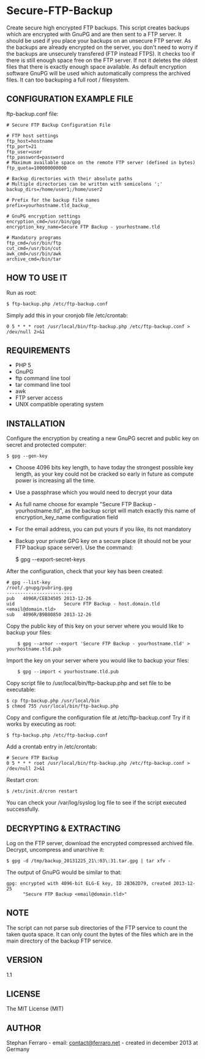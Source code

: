 Secure-FTP-Backup
=================

Create secure high encrypted FTP backups.
This script creates backups which are encrypted with GnuPG and are then sent to a FTP server.
It should be used if you place your backups on an unsecure FTP server.
As the backups are already encrypted on the server, you don't need to worry if the backups are unsecurely transfered (FTP instead FTPS).
It checks too if there is still enough space free on the FTP server. If not it deletes the oldest files that there is exactly enough space available.
As default encryption software GnuPG will be used which automatically compress the archived files.
It can too backuping a full root / filesystem.

CONFIGURATION EXAMPLE FILE
--------------------------

ftp-backup.conf file:

	# Secure FTP Backup Configuration File
	
	# FTP host settings
	ftp_host=hostname
	ftp_port=21
	ftp_user=user
	ftp_password=password
	# Maximum available space on the remote FTP server (defined in bytes)
	ftp_quota=100000000000
	
	# Backup directories with their absolute paths
	# Multiple directories can be written with semicolons ';'
	backup_dirs=/home/user1;/home/user2
	
	# Prefix for the backup file names
	prefix=yourhostname.tld_backup_
	
	# GnuPG encryption settings
	encryption_cmd=/usr/bin/gpg
	encryption_key_name=Secure FTP Backup - yourhostname.tld
	
	# Mandatory programs
	ftp_cmd=/usr/bin/ftp
	cut_cmd=/usr/bin/cut
	awk_cmd=/usr/bin/awk
	archive_cmd=/bin/tar


HOW TO USE IT
-------------

Run as root:

	$ ftp-backup.php /etc/ftp-backup.conf

Simply add this in your cronjob file /etc/crontab:

	0 5 * * * root /usr/local/bin/ftp-backup.php /etc/ftp-backup.conf > /dev/null 2>&1

REQUIREMENTS
------------

- PHP 5
- GnuPG
- ftp command line tool
- tar command line tool
- awk
- FTP server access
- UNIX compatible operating system

INSTALLATION
------------

Configure the encryption by creating a new GnuPG secret and public key on secret and protected computer:
	
	$ gpg --gen-key

- Choose 4096 bits key length, to have today the strongest possible key length, as your key could not be cracked so early in future as compute power is increasing all the time.
- Use a passphrase which you would need to decrypt your data
- As full name choose for example "Secure FTP Backup - yourhostname.tld", as the backup script will match exactly this name of encryption_key_name configuration field
- For the email address, you can put yours if you like, its not mandatory
- Backup your private GPG key on a secure place (it should not be your FTP backup space server). Use the command:

	$ gpg --export-secret-keys


After the configuration, check that your key has been created:

	# gpg --list-key
	/root/.gnupg/pubring.gpg
	------------------------
	pub   4096R/CEB34505 2013-12-26
	uid                  Secure FTP Backup - host.domain.tld <email@domain.tld>
	sub   4096R/B9B80850 2013-12-26

Copy the public key of this key on your server where you would like to backup your files:

        $ gpg --armor --export 'Secure FTP Backup - yourhostname.tld' > yourhostname.tld.pub

Import the key on your server where you would like to backup your files:

        $ gpg --import < yourhostname.tld.pub

Copy script file to /usr/local/bin/ftp-backup.php and set file to be executable:
	
	$ cp ftp-backup.php /usr/local/bin
	$ chmod 755 /usr/local/bin/ftp-backup.php

Copy and configure the configuration file at /etc/ftp-backup.conf
Try if it works by executing as root:
	
	$ ftp-backup.php /etc/ftp-backup.conf

Add a crontab entry in /etc/crontab:
	
	# Secure FTP Backup
	0 5 * * * root /usr/local/bin/ftp-backup.php /etc/ftp-backup.conf > /dev/null 2>&1

Restart cron:

	$ /etc/init.d/cron restart

You can check your /var/log/syslog log file to see if the script executed successfully.

DECRYPTING & EXTRACTING
-----------------------

Log on the FTP server, download the encrypted compressed archived file.
Decrypt, uncompress and unarchive it:

	$ gpg -d /tmp/backup_20131225_21\:03\:31.tar.gpg | tar xfv -

The output of GnuPG would be similar to that:

	gpg: encrypted with 4096-bit ELG-E key, ID 2B362D79, created 2013-12-25
	      "Secure FTP Backup <email@domain.tld>"

NOTE
----

The script can not parse sub directories of the FTP service to count the taken quota space.
It can only count the bytes of the files which are in the main directory of the backup FTP service.

VERSION
-------

1.1

LICENSE
-------

The MIT License (MIT)

AUTHOR
------

Stephan Ferraro - email: contact@ferraro.net - created in december 2013 at Germany
